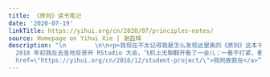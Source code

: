 ```yaml
---
title: 《原则》读书笔记
date: '2020-07-19'
linkTitle: https://yihui.org/cn/2020/07/principles-notes/
source: Homepage on Yihui Xie | 谢益辉
description: "\n        \n\n<p>我现在不太记得我是怎么发现达里奥的《原则》这本书的了。模糊印象中，好像是 2017 年看见一硕在什么地方提过这本书，后来
  2018 年初我在去圣地亚哥开 RStudio 大会，飞机上无聊翻开看了一会儿；一看不打紧，看完导言部分我就被吸引住了，因为我感觉作者似乎是个非常坦诚的人。导言中讲要做到知行合一非常困难，所以我们需要把原则写下来，以便解释知与行的矛盾。作为同样坚定信仰“写下来”的力量的人，第二天我在我的报告里就引了达里奥这句话，继续鼓吹“<a
  href=\"https://yihui.org/cn/2016/12/student-project/\">我网故我在</a>”。</p>\n\n<blockquote>\n<p>最好的方法是写下来，因为这样一来，你将能够改进你写在纸面上的原则。</p>\n</blockquote>\n\n<p>导言中作者也同样告诫读者，不要盲从他分享的原则，而是要独立思考找出适合自己的原则组合。这种话说出来可以视作坦诚，也可以视作狡猾（把挑选原则的责任推到读者肩上，要是原则错了概不负责）。我相信作者是坦诚的，但也相信这本书同其它任何书一样，有"
---
```

